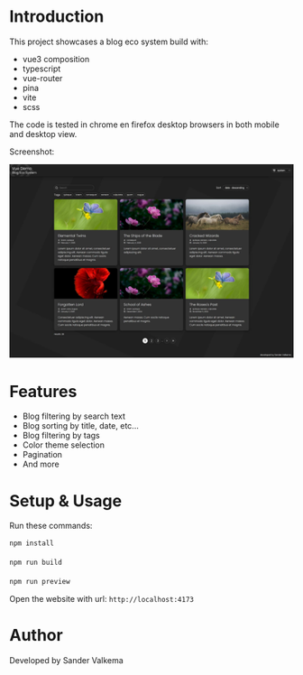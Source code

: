 # Introduction

This project showcases a blog eco system build with:
- vue3 composition
- typescript
- vue-router
- pina 
- vite
- scss

The code is tested in chrome en firefox desktop browsers in both mobile and desktop view.

Screenshot:

![demo-image](./public/demo.jpg)

# Features

- Blog filtering by search text
- Blog sorting by title, date, etc...
- Blog filtering by tags
- Color theme selection
- Pagination
- And more

# Setup & Usage

Run these commands: 

```bash
npm install

npm run build

npm run preview
```
Open the website with url:  `http://localhost:4173`

# Author
Developed by Sander Valkema

